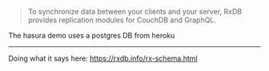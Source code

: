> To synchronize data between your clients and your server, RxDB provides replication modules for CouchDB and GraphQL.

The hasura demo uses a postgres DB from heroku

-------------------------------------------------

Doing what it says here: https://rxdb.info/rx-schema.html

